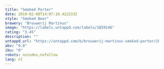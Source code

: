 ```yaml
---
title: "Smoked Porter"
date: 2019-02-08T14:07:10.422233Z
style: "Smoked Beer"
brewery: "Brouwerij Martinus"
image: "https://labels.untappd.com/labels/1859146"
rating: "3.45"
description: ""
untappd_url: "https://untappd.com/b/brouwerij-martinus-smoked-porter/1859146"
abv: "9.0"
ibu: "0"
robots: noindex,nofollow
lang: nl
---
```


